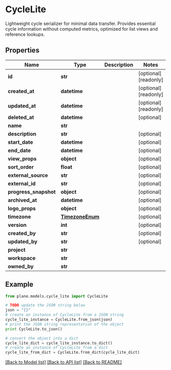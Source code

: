 # CycleLite

Lightweight cycle serializer for minimal data transfer.  Provides essential cycle information without computed metrics, optimized for list views and reference lookups.

## Properties
Name | Type | Description | Notes
------------ | ------------- | ------------- | -------------
**id** | **str** |  | [optional] [readonly] 
**created_at** | **datetime** |  | [optional] [readonly] 
**updated_at** | **datetime** |  | [optional] [readonly] 
**deleted_at** | **datetime** |  | [optional] 
**name** | **str** |  | 
**description** | **str** |  | [optional] 
**start_date** | **datetime** |  | [optional] 
**end_date** | **datetime** |  | [optional] 
**view_props** | **object** |  | [optional] 
**sort_order** | **float** |  | [optional] 
**external_source** | **str** |  | [optional] 
**external_id** | **str** |  | [optional] 
**progress_snapshot** | **object** |  | [optional] 
**archived_at** | **datetime** |  | [optional] 
**logo_props** | **object** |  | [optional] 
**timezone** | [**TimezoneEnum**](TimezoneEnum.md) |  | [optional] 
**version** | **int** |  | [optional] 
**created_by** | **str** |  | [optional] 
**updated_by** | **str** |  | [optional] 
**project** | **str** |  | 
**workspace** | **str** |  | 
**owned_by** | **str** |  | 

## Example

```python
from plane.models.cycle_lite import CycleLite

# TODO update the JSON string below
json = "{}"
# create an instance of CycleLite from a JSON string
cycle_lite_instance = CycleLite.from_json(json)
# print the JSON string representation of the object
print CycleLite.to_json()

# convert the object into a dict
cycle_lite_dict = cycle_lite_instance.to_dict()
# create an instance of CycleLite from a dict
cycle_lite_from_dict = CycleLite.from_dict(cycle_lite_dict)
```
[[Back to Model list]](../README.md#documentation-for-models) [[Back to API list]](../README.md#documentation-for-api-endpoints) [[Back to README]](../README.md)


